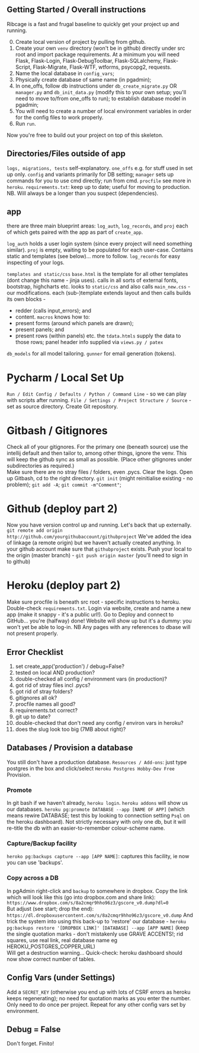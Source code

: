 ## Getting Started / Overall instructions
Ribcage is a fast and frugal baseline to quickly get your project up and 
running.

0. Create local version of project by pulling from github.
1. Create your own `venv` directory (won't be in github) directly under
src root  and import package requirements. At a minimum you will need Flask, 
Flask-Login, Flask-DebugToolbar, Flask-SQLalchemy, Flask-Script, 
Flask-Migrate, Flask-WTF, wtforms, psycopg2, requests.
2. Name the local database in `config_vars`;
3. Physically create database of same name (in pgadmin);
4. In one_offs, follow db instructions under `db_create_migrate.py` OR `manager.py` 
and `db_init_data.py` (modify this to your own setup; you'll need to move 
to/from one_offs to run); to establish database model in pgadmin;
5. You will need to create a number of local environment variables 
in order for the config files to work properly.
6. Run `run`.

Now you're free to build out your project on top of this skeleton.

## Directories/Files outside of app
`logs, migrations, tests` self-explanatory.
`one_offs` e.g. for stuff used in set up only.
`config` and variants primarily for DB setting;
`manager` sets up commands for you to use cmd directly; run from cmd.
`procfile` see more in `heroku`.
`requirements.txt`: keep up to date; useful for moving to production.
NB. Will always be a longer than you suspect (dependencies).

## app
there are three main blueprint areas: `log_auth`, `log_records`, and 
`proj` each of which gets paired with the app as part of `create_app`.

`log_auth` holds a user login system (since every project will need something similar).
`proj` is empty, waiting to be populated for each user-case. Contains static and 
templates (see below)... more to follow.
`log_records` for easy inspecting of your logs.

`templates and static/css`
`base.html` is the template for all other templates (dont change this name - jinja uses).
calls in all sorts of external fonts, bootstrap, highcharts etc. 
looks to `static/css` and also calls `main_new.css` - our modifications.
each (sub-)template extends layout and then calls builds its own blocks -
- redder (calls input_errors); and
- content.
`macros` knows how to:
- present forms (around which panels are drawn); 
- present panels; and 
- present rows (within panels) etc.
the `tdata.htmls` supply the data to those rows; panel header info 
supplied via `views.py / patex`

`db_models` for all model tailoring. 
`gunner` for email generation (tokens).

# Pycharm / Local Set Up
`Run / Edit Config / Defaults / Python / Command Line` - 
so we can play with scripts after running.
`File / Settings / Project Structure / Source` - 
set as source directory.
Create Git repository.

# Gitbash / Gitignores
Check all of your gitignores. 
For the primary one (beneath source) use the intellij default 
and then tailor to, among other things, ignore the venv. 
This will keep the github sync as small as possible. 
(Place other gitignores under subdirectories as required.)  
Make sure there are no stray files / folders, even .pycs. Clear the logs.
Open up Gitbash, cd to the right directory.
`git init` (might reinitialise existing - no problem);
`git add -A`;
`git commit -m"Comment"`;

# Github (deploy part 2)
Now you have version control up and running. 
Let's back that up externally.
`git remote add origin http://github.com/yourgithubaccount/githubproject`
We've added the idea of linkage (a remote origin) but we haven't actually
created anything. 
In your github account make sure that `githubproject` exists.
Push your local to the origin (master branch) -
`git push origin master` (you'll need to sign in to github)

# Heroku (deploy part 2)
Make sure procfile is beneath src root - specific instructions to heroku. 
Double-check `requirements.txt`. 
Login via website, create and name a new app (make it snappy - it's 
a public url!). Go to Deploy and connect to GitHub... 
you're (halfway) done! Website will show up but it's a dummy: you won't
yet be able to log-in.
NB Any pages with any references to dbase will not present properly.
 
## Error Checklist
1. set create_app('production') / debug=False?
2. tested on local AND production?
3. double-checked all config / environment vars (in production)?
4. got rid of stray files incl .pycs?
5. got rid of stray folders?
6. gitignores all ok?
7. procfile names all good?
8. requirements.txt correct?
9. git up to date?
10. double-checked that don't need any config / environ vars in heroku?
11. does the slug look too big (7MB about right)?

## Databases / Provision a database
You still don't have a production database.
`Resources / Add-ons`: just type postgres in the box and click/select 
`Heroku Postgres Hobby-Dev Free` Provision.
### Promote
In git bash if we haven't already, `heroku login`.
`heroku addons` will show us our databases.
`heroku pg:promote DATABASE --app [NAME OF APP]` (which means rewire DATABASE; test this by looking to connection
setting `Psql` on the heroku dashboard). Not strictly necessary with only one db, but 
it will re-title the db with an easier-to-remember colour-scheme name.
### Capture/Backup facility
`heroko pg:backups capture --app [APP NAME]`: captures this facility, ie now you can use 'backups'.


### Copy across a DB
In pgAdmin right-click and `backup` to somewhere in dropbox. Copy the link which will look
like this (go into dropbox.com and share link):
`https://www.dropbox.com/s/8a2cmqr9hho96z3/gscore_v0.dump?dl=0`  
But adjust (see start; drop the end):
`https://dl.dropboxusercontent.com/s/8a2cmqr9hho96z3/gscore_v0.dump`
And trick the system into using this back-up to 'restore' our database -
`heroku pg:backups restore '[DROPBOX LINK]' [DATABASE] --app [APP NAME]` (keep the single quotation
marks - don't mistakenly use GRAVE ACCENTS!; rid squares, use real link, real database name eg HEROKU_POSTGRES_COPPER_URL)  
Will get a destruction warning...
Quick-check: heroku dashboard should now show correct number of tables.

## Config Vars (under Settings)
Add a `SECRET_KEY` (otherwise you end up with lots of CSRF errors as heroku keeps regenerating);
no need for quotation marks as you enter the number. Only need to do once per project.
Repeat for any other config vars set by environment.

## Debug = False
Don't forget.
Finito!
